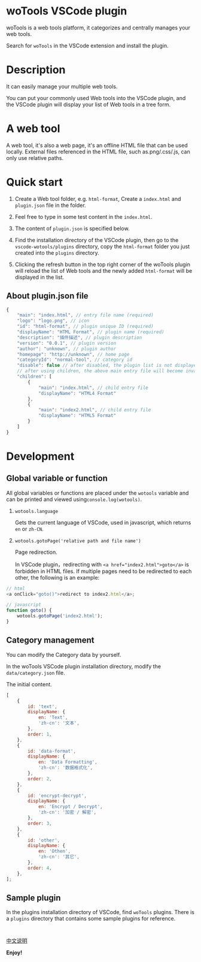 # woTools VSCode plugin

woTools is a web tools platform, it categorizes and centrally manages your web tools.

Search for `woTools` in the VSCode extension and install the plugin.

# Description

It can easily manage your multiple web tools.

You can put your commonly used Web tools into the VSCode plugin, and the VSCode plugin will display your list of Web tools in a tree form.

# A web tool

A web tool, it's also a web page, it's an offline HTML file that can be used locally. External files referenced in the HTML file, such as.png/.css/.js, can only use relative paths.

# Quick start

1. Create a Web tool folder, e.g. `html-format`, Create a `index.html` and `plugin.json` file in the folder.

2. Feel free to type in some test content in the `index.html`.

3. The content of `plugin.json` is specified below.

4. Find the installation directory of the VSCode plugin, then go to the `vscode-wotools/plugins` directory, copy the `html-format` folder you just created into the `plugins` directory.

5. Clicking the refresh button in the top right corner of the woTools plugin will reload the list of Web tools and the newly added `html-format` will be displayed in the list.

## About plugin.json file

```javascript
{
    "main": "index.html", // entry file name (required)
    "logo": "logo.png", // icon
    "id": "html-format", // plugin unique ID (required)
    "displayName": "HTML Format", // plugin name (required)
    "description": "插件描述", // plugin description
    "version": "0.0.1", // plugin version
    "author": "unknown", // plugin author
    "homepage": "http://unknown", // home page
    "categoryId": "normal-tool", // category id
    "disable": false // after disabled, the plugin list is not displayed
    // after using children, the above main entry file will become invalid
    "children": [
        {
            "main": "index.html", // child entry file
            "displayName": "HTML4 Format"
        },
        {
            "main": "index2.html", // child entry file
            "displayName": "HTML5 Format"
        }
    ]
}
```

# Development

## Global variable or function

All global variables or functions are placed under the `wotools` variable and can be printed and viewed using`console.log(wotools)`.

1. `wotools.language`

    Gets the current language of VSCode, used in javascript, which returns `en` or `zh-CN`.

2. `wotools.gotoPage('relative path and file name')`

    Page redirection.

    In VSCode plugin，redirecting with `<a href="index2.html">goto</a>` is forbidden in HTML files.
    If multiple pages need to be redirected to each other, the following is an example:

```javascript
// html
<a onClick="goto()">redirect to index2.html</a>;

// javascript
function goto() {
    wotools.gotoPage('index2.html');
}
```

## Category management

You can modify the Category data by yourself.

In the woTools VSCode plugin installation directory, modify the `data/category.json` file.

The initial content.

```javascript
[
    {
        id: 'text',
        displayName: {
            en: 'Text',
            'zh-cn': '文本',
        },
        order: 1,
    },
    {
        id: 'data-format',
        displayName: {
            en: 'Data Formatting',
            'zh-cn': '数据格式化',
        },
        order: 2,
    },
    {
        id: 'encrypt-decrypt',
        displayName: {
            en: 'Encrypt / Decrypt',
            'zh-cn': '加密 / 解密',
        },
        order: 3,
    },
    {
        id: 'other',
        displayName: {
            en: 'Othen',
            'zh-cn': '其它',
        },
        order: 4,
    },
];
```

## Sample plugin

In the plugins installation directory of VSCode, find `woTools` plugins. There is a `plugins` directory that contains some sample plugins for reference.

#

[中文说明](README.zh-CN.md)

**Enjoy!**
